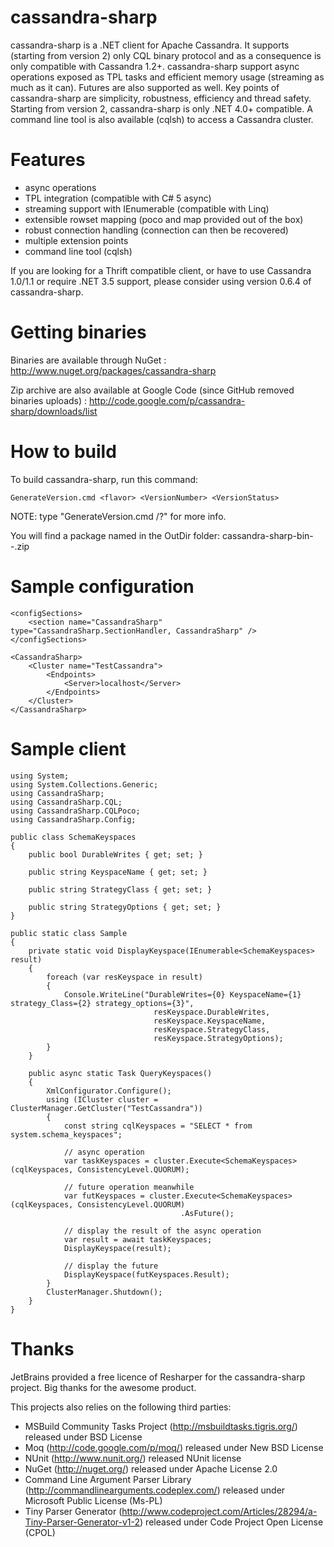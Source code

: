 cassandra-sharp
===============
cassandra-sharp is a .NET client for Apache Cassandra. It supports (starting from version 2) only CQL binary protocol and as a consequence is only compatible with Cassandra 1.2+.
cassandra-sharp support async operations exposed as TPL tasks and efficient memory usage (streaming as much as it can). Futures are also supported as well. Key points of cassandra-sharp are simplicity, robustness, efficiency and thread safety. Starting from version 2, cassandra-sharp is only .NET 4.0+ compatible.
A command line tool is also available (cqlsh) to access a Cassandra cluster.

Features
========
* async operations
* TPL integration (compatible with C# 5 async)
* streaming support with IEnumerable (compatible with Linq)
* extensible rowset mapping (poco and map provided out of the box)
* robust connection handling (connection can then be recovered)
* multiple extension points
* command line tool (cqlsh)

If you are looking for a Thrift compatible client, or have to use Cassandra 1.0/1.1 or require .NET 3.5 support, please consider using version 0.6.4 of cassandra-sharp.

Getting binaries
================
Binaries are available through NuGet : http://www.nuget.org/packages/cassandra-sharp

Zip archive are also available at Google Code (since GitHub removed binaries uploads) : http://code.google.com/p/cassandra-sharp/downloads/list

How to build
============
To build cassandra-sharp, run this command: 

	GenerateVersion.cmd <flavor> <VersionNumber> <VersionStatus>
	
NOTE: type "GenerateVersion.cmd /?" for more info.
  
You will find a package named in the OutDir folder:
	cassandra-sharp-bin-<VersionNumber>-<VersionStatus>.zip

Sample configuration
====================
	<configSections>
		<section name="CassandraSharp" type="CassandraSharp.SectionHandler, CassandraSharp" />
	</configSections>

	<CassandraSharp>
		<Cluster name="TestCassandra">
			<Endpoints>
				<Server>localhost</Server>
			</Endpoints>
		</Cluster>
	</CassandraSharp>

Sample client
=============
	using System;
	using System.Collections.Generic;
	using CassandraSharp;
	using CassandraSharp.CQL;
	using CassandraSharp.CQLPoco;
	using CassandraSharp.Config;

	public class SchemaKeyspaces
	{
		public bool DurableWrites { get; set; }

		public string KeyspaceName { get; set; }

		public string StrategyClass { get; set; }

		public string StrategyOptions { get; set; }
	}

	public static class Sample
	{
		private static void DisplayKeyspace(IEnumerable<SchemaKeyspaces> result)
		{
			foreach (var resKeyspace in result)
			{
				Console.WriteLine("DurableWrites={0} KeyspaceName={1} strategy_Class={2} strategy_options={3}",
									resKeyspace.DurableWrites,
									resKeyspace.KeyspaceName,
									resKeyspace.StrategyClass,
									resKeyspace.StrategyOptions);
			}
		}

		public async static Task QueryKeyspaces()
		{
			XmlConfigurator.Configure();
			using (ICluster cluster = ClusterManager.GetCluster("TestCassandra"))
			{
				const string cqlKeyspaces = "SELECT * from system.schema_keyspaces";

				// async operation
				var taskKeyspaces = cluster.Execute<SchemaKeyspaces>(cqlKeyspaces, ConsistencyLevel.QUORUM);

				// future operation meanwhile
				var futKeyspaces = cluster.Execute<SchemaKeyspaces>(cqlKeyspaces, ConsistencyLevel.QUORUM)
										  .AsFuture();

				// display the result of the async operation
				var result = await taskKeyspaces;
				DisplayKeyspace(result);

				// display the future
				DisplayKeyspace(futKeyspaces.Result);
			}
			ClusterManager.Shutdown();
		}
	}

Thanks
======
JetBrains provided a free licence of Resharper for the cassandra-sharp project. Big thanks for the awesome product.

This projects also relies on the following third parties:
* MSBuild Community Tasks Project (http://msbuildtasks.tigris.org/) released under BSD License
* Moq (http://code.google.com/p/moq/) released under New BSD License
* NUnit (http://www.nunit.org/) released NUnit license
* NuGet (http://nuget.org/) released under Apache License 2.0
* Command Line Argument Parser Library (http://commandlinearguments.codeplex.com/) released under Microsoft Public License (Ms-PL)
* Tiny Parser Generator (http://www.codeproject.com/Articles/28294/a-Tiny-Parser-Generator-v1-2) released under Code Project Open License (CPOL)